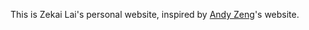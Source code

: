 This is Zekai Lai's personal website, 
inspired by [Andy Zeng](https://andyzeng.github.io/)'s website.


